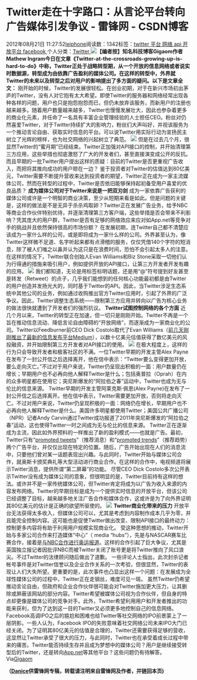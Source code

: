 
# Twitter走在十字路口：从言论平台转向广告媒体引发争议 - 雷锋网 - CSDN博客


2012年08月21日 11:27:52[leiphone](https://me.csdn.net/leiphone)阅读数：1342标签：[twitter																](https://so.csdn.net/so/search/s.do?q=twitter&t=blog)[平台																](https://so.csdn.net/so/search/s.do?q=平台&t=blog)[网络																](https://so.csdn.net/so/search/s.do?q=网络&t=blog)[api																](https://so.csdn.net/so/search/s.do?q=api&t=blog)[开放平台																](https://so.csdn.net/so/search/s.do?q=开放平台&t=blog)[facebook																](https://so.csdn.net/so/search/s.do?q=facebook&t=blog)[
							](https://so.csdn.net/so/search/s.do?q=开放平台&t=blog)[
																					](https://so.csdn.net/so/search/s.do?q=api&t=blog)个人分类：[Twitter																](https://blog.csdn.net/leiphone/article/category/927020)
[
																								](https://so.csdn.net/so/search/s.do?q=api&t=blog)
[
				](https://so.csdn.net/so/search/s.do?q=网络&t=blog)
[
			](https://so.csdn.net/so/search/s.do?q=网络&t=blog)
[
		](https://so.csdn.net/so/search/s.do?q=平台&t=blog)
[
	](https://so.csdn.net/so/search/s.do?q=twitter&t=blog)
![](http://www.leiphone.com/wp-content/uploads/2012/08/Twitter-Money.jpg)**【编者按】知名科技博客Gigaom作者Mathew Ingram今日在文章《Twitter-at-the-crossroads-growing-up-is-hard-to-do》中称，Twitter正处于战略转型期，从一个开放的信息网络或者说实时数据源，转型成为由依靠广告盈利的媒体公司。在这样的转型中，外界就Twitter的未来以及转型之后对用户的影响提出了多方面的疑问。以下是文章全文：**
刚开始的时候，Twitter的发展很轻松。在创业初期，对于在新兴市场初出茅庐的Twitter，没有人对它抱有太大希望。即使Twitter的服务器和网络经常出现各种各样的问题，用户也只是抱怨抱怨而已，但仍未放弃该服务，而新用户的注册也越来越多。随着用户数量越来越多，Twitter也慢慢发展壮大，因此也参杂着更多的商业化元素，并任命了一名具有丰富企业管理经验的人士担任CEO。粉丝对仍然喜爱Twitter，对于Twitter持续扩大的影响力，粉丝们大声叫好，并视该服务为一个推动言论自由、获取实时信息的平台。可以说Twitter用实际行动为宣扬民主树立了光辉的榜样，也为社交网络的兴起树立了典范。
![](http://www.leiphone.com/wp-content/uploads/2012/08/iStock_000006068691Medium.jpg)
但是在过去几个月，很显然Twitter的“蜜月期”已经结束。Twitter正加强对API接口的控制，并开始清理第三方应用，这些举措也彻底激怒了广大的开发者们，甚至直接演变成公开的反抗。而且早期的一批Twitter用户提出这样的质疑：目前的Twitter是否更重视广告收入，而把将其推向成功的用户晾在一边？
鉴于投资者对Twitter的估值达到80亿美元，Twitter需要不断提升营收来达到投资者的期望，Twitter正在成为一家主流媒体公司，然而在转型的过程中，Twitter是否依旧能够保持起初备受用户喜爱的优良品质？
**成为媒体公司对于Twitter来说是一把双刃剑**
成为一家依靠广告获利的媒体公司或许是一个明智的商业决策，至少从短期来看是如此。但是问题的关键是，这样的做法是不是无异于杀杀鸡取卵？Twitter正在发展广告业务，给予NBC等商业合作伙伴特别优待，并逐渐清理第三方客户端，这些举措是否会带来不利影响？凭其庞大的用户群，Twitter是否有足够的网络效应来应对如App.net等竞争对手的挑战并且依然保持很高的市场份额？
在发展初期，连Twitter自己都不清楚应该成为一家什么样的公司，或是即将成为一家什么样的公司。外界甚至认为，像Twitter这样微不足道、名字听起来都有点滑稽的服务，仅仅凭借140个字符的短消息，除了被人们嗤之以鼻并认为这只是在浪费时间，恐怕不会引起太多人的注意。
在这样的情况下，Twitter联合创始人Evan Williams和Biz Stone采取一切他们认为行得通的措施来吸引用户，例如提供开放的API接口，让第三方开发者开发有趣的应用。
![](http://www.leiphone.com/wp-content/uploads/2012/08/5341765493_c873b27201_z.png)
我们都知道，无论是用标签标明话题，还是用“@”符号提到好友甚至是转发（Retweet）的点子，几乎我们能想到的任何核心功能最初都是由Twitter的用户创造并发扬光大的，同时基于Twitter的API。因此，当Twitter涉足生态系统中其他公司的业务，例如通过收购推出官方Twitter应用时，引起了外界的广泛争议。因此，Twitter调整生态系统——限制第三方应用并转向以广告为核心业务的做法很快就遭到了开发者们的强烈抗议。
**Twitter试图控制网络的各个方面**
近几个月以来，Twitter的转型正在加速，但一切只是刚刚开始。Twitter不再是一个旨在推动信息流动、降低言论自由障碍的“开放网络”，而逐渐成为一家商业化的公司。Twitter以Feedburner前CEO Dick Costolo取代了Evan Williams（[前几天刚刚推出了最新的信息发布平台Medium](http://www.leiphone.com/0815-ce6093-medium.html)），以数十亿美元估值获得了数亿美元的风投融资，并开始限制第三方开发者对API接口的使用。
![](http://www.leiphone.com/wp-content/uploads/2012/08/Dick-Costolo.jpg)
在极大程度上，这样的行为只会导致开发者和极客社区的不满。一位Twitter早期的开发主管Alex Payne在发布了一封公开信之后选择离开，他在信中表示：“Twitter要么变得更加开放，要么走向灭亡。”不过对于用户来说，Twitter仍呈现出积极的一面：用户数量仍在增长；早期用户也不必再向他人解释Twitter是什么；包括奥普拉（Oprah）在内的众多明星都在使用它；突尼斯爆发的“阿拉伯之春”运动中，Twitter也成为无与伦比的信息来源。
Twitter早期的开发主管阿莱克斯·佩恩(Alex Payne)在发布了一封公开信之后选择离开。他在信中表示，Twitter需要更加开放，否则将走向灭亡。不过对用户来说，Twitter仍呈现积极的一面：网络仍在增长，早期用户也不必再向他人解释Twitter是什么。美国许多明星都使用Twitter；美国公共广播公司（NPR）记者Andy Carvin通过Twitter成功报道了2011年突尼斯爆发的“阿拉伯之春”运动，这也使得Twitter一时之间成为无与伦比的信息来源。
Twitter正在逐渐成为主流，因此如外界预料的一样推出了新的盈利模式——也就是广告。最初，Twitter只有“[promoted
 tweets](http://www.leiphone.com/t-m-ads-targeted-platform.html)”（推荐消息）和“[promoted
 trends](http://www.leiphone.com/twitter-promoted-trends-2.html)”（推荐趋势）两个广告平台，并仅仅出现在特定的位置。随后，广告开始出现在人们的消息流中，只要他们曾对某一话题表现出兴趣。与此同时，Twitter开始与媒体公司合作，就奥斯卡颁奖典礼等大型活动进行商业合作。在这样的合作中，电视频道将展示Twitter消息，提供所谓“第二屏幕”的功能。
尽管CEO Dick Costolo多次公开表示Twitter没有成为媒体公司的意象，但很明显的是，Twitter目前持有这样的想法。或许并不是一家传统媒体公司，但Twitter肯定将成为以广告为收入来源的内容发布网络。Twitter的早期目标是成为一个提供实时信息的开放平台，但该公司已经调整了目标，越来越多地关注广告合作和媒体合作，这或许是为了向外界证明其80亿美元的估计是正确的欲望所驱使的。
![](http://www.leiphone.com/wp-content/uploads/2012/08/bits-ducktwitter-tmagArticle.jpg)
**Twitter商业化带来的压力**
开放平台无法获得太多收入，但媒体公司可以，尤其是考虑到内容制作成本几乎为零，并且能完全控制内容。这可能也是促使Twitter做出改变、限制API接口的最终动力：控制更多内容将有助于利用用户规模实现商业化。
受这种思想的推动，Twitter开始与多家公司合作来打造媒体“中心”（ media “hubs”），先是与NASCAR赛车比赛合作，接着是[与NBC合作进行奥运报道](http://www.leiphone.com/0723-ms1941-oly-twitt-nb.html)。这样的合作引起了巨大争议，尤其是英国独立报记者因批评NBC而被Twitter关闭了账号更是将Twitter推向了风口浪尖。不过Twitter的法律顾问随后做出了道歉。
一些评论人士指出，此次封杀记者帐号事件是对Twitter信誉以及企业合作关系的一次考验，但很显然，Twitter的表现让人们大失所望。更重要的是，此次事件也凸显出这样一个问题：在发展成为全球性媒体公司的过程中，Twitter正在走钢丝，难度可见一斑。
虽然Twitter仍希望推动言论自由，但政府和企业合作伙伴很可能会对Twitter施加更大压力，让其删除或屏蔽该网站的部分内容。Twitter希望被媒体公司视为合作伙伴，但自身的特点却更像是媒体公司的竞争对手。此外，Twitter希望利用用户和开发者推出的功能来获利，但为了达到这一目的Twitter又必须更多地控制自己的信息网络。
Facebook高调IPO之后的尴尬和困难也给Twitter等社交网络的IPO前景蒙上了一层阴影。一些人认为，Facebook IPO的失败意味着社交网络公司未来IPO大门已经关闭。为了证明其80亿美元的估值是合理的，Twitter还需要获得足够的营收，这显然让Twitter承受了很大的压力，与此同时，Twitter也在承受着成长过程中带来的痛苦。Twitter能否持续生存并且成为梦想中的媒体公司？用户是继续接受转型后的Twitter，还是转向[App.net](http://www.leiphone.com/12814-keats-app-net-twitter.html)等其他平台？这些问题仍有待解答。
Via[Gigaom](http://gigaom.com/2012/08/20/twitter-at-the-crossroads-growing-up-is-hard-to-do/)

**（****[Danice](http://www.leiphone.com/author/danice)****供****雷锋网****专稿，转载请注明来自雷锋网及作者，并链回本页)**

